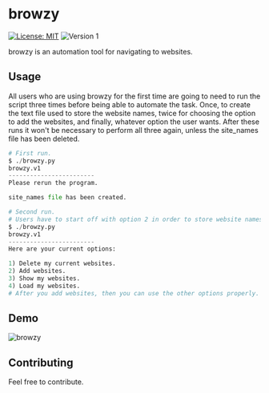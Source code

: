 # browzy 
[![License: MIT](https://img.shields.io/badge/License-MIT-yellow.svg)](https://opensource.org/licenses/MIT) ![Version 1](https://img.shields.io/badge/-Version%201-red)

browzy is an automation tool for navigating to websites.


## Usage
All users who are using browzy for the first time are going to need to run the script three times before being able to automate the task. Once, to create the text file used to store the website names, twice for choosing the option to add the websites, and finally, whatever option the user wants. After these runs it won't be necessary to perform all three again, unless the site_names file has been deleted.

```py
# First run.
$ ./browzy.py 
browzy.v1
------------------------
Please rerun the program.

site_names file has been created.

# Second run.
# Users have to start off with option 2 in order to store website names.
$ ./browzy.py 
browzy.v1
------------------------
Here are your current options:

1) Delete my current websites.
2) Add websites.
3) Show my websites.
4) Load my websites.
# After you add websites, then you can use the other options properly.
```
## Demo
![browzy](https://media.giphy.com/media/Pnlfq4AQiVVFnbAZ51/giphy.gif)
## Contributing
Feel free to contribute.
